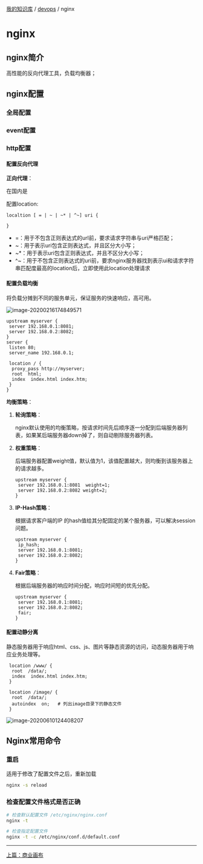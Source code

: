 [我的知识库](../README.md) / [devops](zz_gneratered_mdi.md) / nginx

# nginx

## nginx简介

高性能的反向代理工具，负载均衡器；

## nginx配置

### 全局配置

### event配置

### http配置

#### 配置反向代理

**正向代理**：

在国内是

配置location:

```nginx
localtion [ = | ~ | ~* | ^~] uri {

}
```

- =：用于不包含正则表达式的url前，要求请求字符串与uri严格匹配；
- ~：用于表示uri包含正则表达式，并且区分大小写；
- ~*：用于表示uri包含正则表达式，并且不区分大小写；
- ^~：用于不包含正则表达式的uri前，要求nginx服务器找到表示ui和请求字符串匹配度最高的location后，立即使用此location处理请求

#### 配置负载均衡

将负载分摊到不同的服务单元，保证服务的快速响应，高可用。

![image-20200216174849571](https://fs.poneding.com/images/image-20200216174849571.png)

```nginx
upstream myserver {
 server 192.168.0.1:8081;
 server 192.168.0.2:8082;
}
server {
 listen 80;
 server_name 192.168.0.1;
 
 location / {
  proxy_pass http://myserver;
  root  html;
  index  index.html index.htm;
 }
}
```

**均衡策略**：

1. **轮询策略**：

   nginx默认使用的均衡策略，按请求时间先后顺序逐一分配到后端服务器列表，如果某后端服务器down掉了，则自动剔除服务器列表。

2. **权重策略**：

   后端服务器配置weight值，默认值为1，该值配置越大，则均衡到该服务器上的请求越多。

   ```nginx
   upstream myserver {
    server 192.168.0.1:8081  weight=1;
    server 192.168.0.2:8082 weight=2;
   }
   ```

3. **IP-Hash策略**：

   根据请求客户端的IP 的hash值给其分配固定的某个服务器，可以解决session问题。

   ```nginx
   upstream myserver {
    ip_hash;
    server 192.168.0.1:8081;
    server 192.168.0.2:8082;
   }
   ```

4. **Fair策略**：

   根据后端服务器的响应时间分配，响应时间短的优先分配。

   ```nginx
   upstream myserver {
    server 192.168.0.1:8081;
    server 192.168.0.2:8082;
    fair;
   }
   ```

#### 配置动静分离

静态服务器用于响应html、css、js、图片等静态资源的访问，动态服务器用于响应业务处理等。

```nginx
 location /www/ {
  root  /data/;
  index  index.html index.htm;
 }
 
 location /image/ {
  root  /data/;
  autoindex  on;   # 列出image目录下的静态文件
 }
```

![image-20200610124408207](https://fs.poneding.com/images/image-20200610124408207.png)

## Nginx常用命令

### 重启

适用于修改了配置文件之后，重新加载

```bash
nginx -s reload
```

### 检查配置文件格式是否正确

```bash
# 检查默认配置文件 /etc/nginx/nginx.conf
nginx -t

# 检查指定配置文件
nginx -t -c /etc/nginx/conf.d/default.conf
```

---
[上篇：商业画布](commercial-canvas.md)

